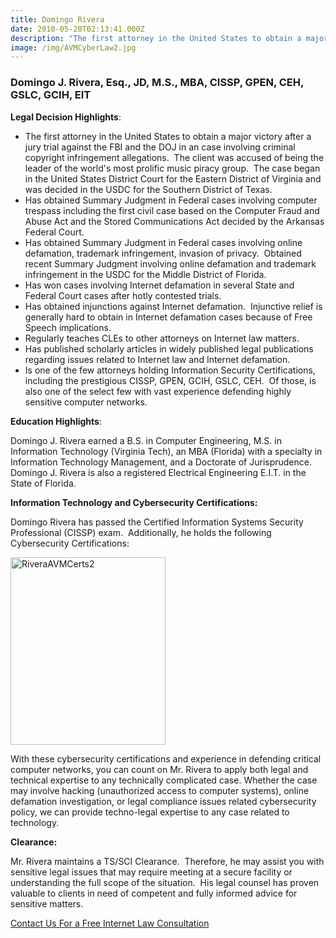 ```yaml
---
title: Domingo Rivera
date: 2010-05-20T02:13:41.000Z
description: "The first attorney in the United States to obtain a major victory after a jury trial against the FBI and the DOJ in an case involving criminal copyright infringement allegations.\_ The client was accused of being the leader of the world's most prolific music piracy group.\_ The case began in the United States District Court for the Eastern District of Virginia and was decided in the USDC for the Southern District of Texas."
image: /img/AVMCyberLaw2.jpg
---
```

### Domingo J. Rivera, Esq., JD, M.S., MBA, CISSP, GPEN, CEH, GSLC, GCIH, EIT

**Legal Decision Highlights**:

* The first attorney in the United States to obtain a major victory after a jury trial against the FBI and the DOJ in an case involving criminal copyright infringement allegations.  The client was accused of being the leader of the world's most prolific music piracy group.  The case began in the United States District Court for the Eastern District of Virginia and was decided in the USDC for the Southern District of Texas.
* Has obtained Summary Judgment in Federal cases involving computer trespass including the first civil case based on the Computer Fraud and Abuse Act and the Stored Communications Act decided by the Arkansas Federal Court.
* Has obtained Summary Judgment in Federal cases involving online defamation, trademark infringement, invasion of privacy.  Obtained recent Summary Judgment involving online defamation and trademark infringement in the USDC for the Middle District of Florida.
* Has won cases involving Internet defamation in several State and Federal Court cases after hotly contested trials.
* Has obtained injunctions against Internet defamation.  Injunctive relief is generally hard to obtain in Internet defamation cases because of Free Speech implications.
* Regularly teaches CLEs to other attorneys on Internet law matters.
* Has published scholarly articles in widely published legal publications regarding issues related to Internet law and Internet defamation.
* Is one of the few attorneys holding Information Security Certifications, including the prestigious CISSP, GPEN, GCIH, GSLC, CEH.  Of those, is also one of the select few with vast experience defending highly sensitive computer networks.

**Education Highlights**:

Domingo J. Rivera earned a B.S. in Computer Engineering, M.S. in Information Technology (Virginia Tech), an MBA (Florida) with a specialty in Information Technology Management, and a Doctorate of Jurisprudence.  Domingo J. Rivera is also a registered Electrical Engineering E.I.T. in the State of Florida.

**Information Technology and Cybersecurity Certifications:**

Domingo Rivera has passed the Certified Information Systems Security Professional (CISSP) exam.  Additionally, he holds the following Cybersecurity Certifications:

[<img class="alignleft" alt="RiveraAVMCerts2" src="https://i2.wp.com/cyberinternetlawyer.com/wp-content/uploads/2010/05/RiveraAVMCerts2.jpg?resize=248%2C300" width="248" height="300" data-recalc-dims="1" />](https://i2.wp.com/cyberinternetlawyer.com/wp-content/uploads/2010/05/RiveraAVMCerts2.jpg)

With these cybersecurity certifications and experience in defending critical computer networks, you can count on Mr. Rivera to apply both legal and technical expertise to any technically complicated case. Whether the case may involve hacking (unauthorized access to computer systems), online defamation investigation, or legal compliance issues related cybersecurity policy, we can provide techno-legal expertise to any case related to technology.

**Clearance:**

Mr. Rivera maintains a TS/SCI Clearance.  Therefore, he may assist you with sensitive legal issues that may require meeting at a secure facility or understanding the full scope of the situation.  His legal counsel has proven valuable to clients in need of competent and fully informed advice for sensitive matters.

<div id="container2">
  <div id="content1">
    <p>
      <a title="Internet Lawyer" href="http://cyberinternetlawyer.com/contact-us" target="_self"> Contact Us For a Free Internet Law Consultation</a>
    </p>
  </div>
</div>
